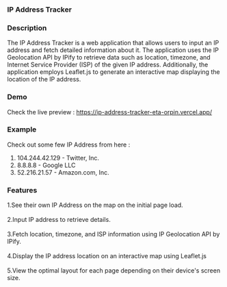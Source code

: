 ### IP Address Tracker

### Description
The IP Address Tracker is a web application that allows users to input an IP address and fetch detailed information about it. The application uses the IP Geolocation API by IPify to retrieve data such as location, timezone, and Internet Service Provider (ISP) of the given IP address. Additionally, the application employs Leaflet.js to generate an interactive map displaying the location of the IP address.

### Demo
Check the live preview : https://ip-address-tracker-eta-orpin.vercel.app/

### Example 
Check out some few IP Address from here :
1. 104.244.42.129 - Twitter, Inc. <br>
2. 8.8.8.8 - Google LLC <br>
3. 52.216.21.57 - Amazon.com, Inc.

### Features
1.See their own IP Address on the map on the initial page load.<br>
<br>
2.Input IP address to retrieve details.<br>
<br>
3.Fetch location, timezone, and ISP information using IP Geolocation API by IPify.<br>
<br>
4.Display the IP address location on an interactive map using Leaflet.js<br>
<br>
5.View the optimal layout for each page depending on their device's screen size.




